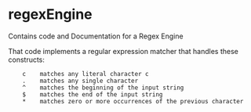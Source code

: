 # regexEngine
Contains code and Documentation for a Regex Engine

That code implements a regular expression matcher that handles these constructs:

        c    matches any literal character c
        .    matches any single character
        ^    matches the beginning of the input string
        $    matches the end of the input string
        *    matches zero or more occurrences of the previous character
